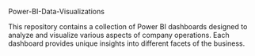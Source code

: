 Power-BI-Data-Visualizations

This repository contains a collection of Power BI dashboards designed to analyze and visualize various aspects of company operations. Each dashboard provides unique insights into different facets of the business.
